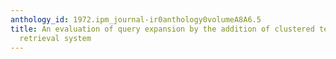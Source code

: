 ```yaml
---
anthology_id: 1972.ipm_journal-ir0anthology0volumeA8A6.5
title: An evaluation of query expansion by the addition of clustered terms for a document
  retrieval system
---
```

